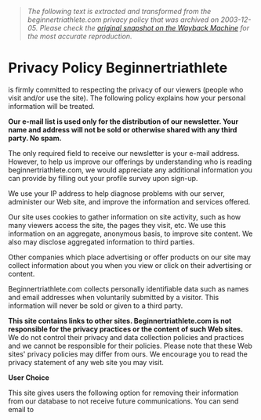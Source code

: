 > *The following text is extracted and transformed from the beginnertriathlete.com privacy policy that was archived on 2003-12-05. Please check the [original snapshot on the Wayback Machine](https://web.archive.org/web/20031205203842id_/http%3A//www.beginnertriathlete.com/privacy_policy.htm) for the most accurate reproduction.*

# Privacy Policy Beginnertriathlete

is firmly committed to respecting the privacy of our viewers (people who visit and/or use the site). The following policy explains how your personal information will be treated. 

**Our e-mail list is used only for the distribution of our newsletter. Your name and address will not be sold or otherwise shared with any third party. No spam.**

The only required field to receive our newsletter is your e-mail address. However, to help us improve our offerings by understanding who is reading beginnertriathlete.com, we would appreciate any additional information you can provide by filling out your profile survey upon sign-up. 

We use your IP address to help diagnose problems with our server, administer our Web site, and improve the information and services offered. 

Our site uses cookies to gather information on site activity, such as how many viewers access the site, the pages they visit, etc. We use this information on an aggregate, anonymous basis, to improve site content. We also may disclose aggregated information to third parties. 

Other companies which place advertising or offer products on our site may collect information about you when you view or click on their advertising or content. 

Beginnertriathlete.com collects personally identifiable data such as names and email addresses when voluntarily submitted by a visitor. This information will never be sold or given to a third party. 

**This site contains links to other sites. Beginnertriathlete.com is not responsible for the privacy practices or the content of such Web sites.** We do not control their privacy and data collection policies and practices and we cannot be responsible for their policies. Please note that these Web sites' privacy policies may differ from ours. We encourage you to read the privacy statement of any web site you may visit. 

**User Choice**

This site gives users the following option for removing their information from our database to not receive future communications. You can send email to 
